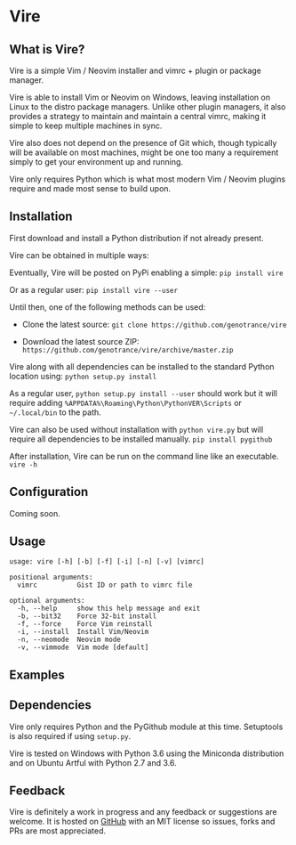 # Vire

## What is Vire?
Vire is a simple Vim / Neovim installer and vimrc + plugin or package manager.

Vire is able to install Vim or Neovim on Windows, leaving installation on Linux
to the distro package managers. Unlike other plugin managers, it also provides
a strategy to maintain and maintain a central vimrc, making it simple to keep
multiple machines in sync.

Vire also does not depend on the presence of Git which, though typically will
be available on most machines, might be one too many a requirement simply to
get your environment up and running.

Vire only requires Python which is what most modern Vim / Neovim plugins require
and made most sense to build upon.

## Installation

First download and install a Python distribution if not already present.

Vire can be obtained in multiple ways:

Eventually, Vire will be posted on PyPi enabling a simple:
  `pip install vire`

Or as a regular user:
  `pip install vire --user`

Until then, one of the following methods can be used:

- Clone the latest source:
  `git clone https://github.com/genotrance/vire`

- Download the latest source ZIP:
  `https://github.com/genotrance/vire/archive/master.zip`

Vire along with all dependencies can be installed to the standard Python location using: 
  `python setup.py install`

As a regular user, `python setup.py install --user` should work but it will
require adding `%APPDATA%\Roaming\Python\PythonVER\Scripts` or `~/.local/bin`
to the path.

Vire can also be used without installation with `python vire.py` but will require
all dependencies to be installed manually.
  `pip install pygithub`

After installation, Vire can be run on the command line like an executable.
  `vire -h`

## Configuration

Coming soon.

## Usage

```
usage: vire [-h] [-b] [-f] [-i] [-n] [-v] [vimrc]

positional arguments:
  vimrc          Gist ID or path to vimrc file

optional arguments:
  -h, --help     show this help message and exit
  -b, --bit32    Force 32-bit install
  -f, --force    Force Vim reinstall
  -i, --install  Install Vim/Neovim
  -n, --neomode  Neovim mode
  -v, --vimmode  Vim mode [default]
```

## Examples

## Dependencies

Vire only requires Python and the PyGithub module at this time. Setuptools is
also required if using `setup.py`.

Vire is tested on Windows with Python 3.6 using the Miniconda distribution and
on Ubuntu Artful with Python 2.7 and 3.6.

## Feedback

Vire is definitely a work in progress and any feedback or suggestions are welcome. 
It is hosted on [GitHub](https://github.com/genotrance/vire) with an MIT license
so issues, forks and PRs are most appreciated.
